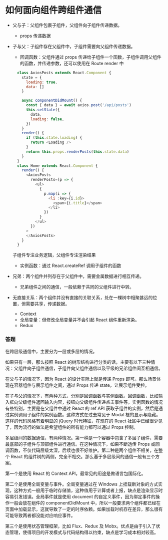 # 如何面向组件跨组件通信
- 父与子：父组件包裹子组件，父组件向子组件传递数据。
  - props 传递数据
- 子与父：子组件存在父组件中，子组件需要向父组件传递数据。
  - 回调函数：父组件通过 props 传递给子组件一个函数，子组件调用父组件的函数，并传递参数，还可以使用在 Route render 中
  ```js
    class AxiosPosts extends React.Component {
      state = {
        loading: true,
        data: []
      }

      async componentDidMount() {
        const { data } = await axios.post('/api/posts')
        this.setState({
          data,
          loading: false,
        })
      }
      render() {
        if (this.state.loading) {
          return <Loading />
        }
        return this.props.renderPosts(this.state.data)
      }
    }
    class Home extends React.Component {
      render() {
        <AxiosPosts
          renderPosts=(p => {
            <ul>
              {
                p.map(i => {
                  <li :key={i.id}>
                    <span>{i.title}</span>
                  </li>
                })
              }
            </ul>
          })
        >
        </AxiosPosts>
      }
    }
  ```
  子组件专注业务逻辑，父组件专注渲染结果

  - 实例函数：通过 React.createRef 调用子组件的函数
- 兄弟：两个组件并列存在于父组件中，需要金属数据进行相互传递。
  - 兄弟组件之间的通信，一般依赖于共同的父组件进行中转。

- 无直接关系：两个组件并没有直接的关联关系，处在一棵树中相聚甚远的位置，但需要共享，传递数据。
  - Context
  - 全局变量：但修改全局变量并不会引起 React 组件重新渲染。
  - Redux

### 答题
在跨层级通信中，主要分为一层或多层的情况。

如果只有一层，那么按照 React 的树形结构进行分类的话，主要有以下三种情况：父组件向子组件通信，子组件向父组件通信以及平级的兄弟组件间互相通信。

在父与子的情况下，因为 React 的设计实际上就是传递 Props 即可。那么场景体现在容器组件与展示组件之间，通过 Props 传递 state，让展示组件受控。

在子与父的情况下，有两种方式，分别是回调函数与实例函数。回调函数，比如输入框向父级组件返回输入内容，按钮向父级组件传递点击事件等。实例函数的情况有些特别，主要是在父组件中通过 React 的 ref API 获取子组件的实例，然后是通过实例调用子组件的实例函数。这种方式在过去常见于 Modal 框的显示与隐藏。这样的代码风格有着明显的 jQuery 时代特征，在现在的 React 社区中已经很少见了，因为流行的做法是希望组件的所有能力都可以通过 Props 控制。

多层级间的数据通信，有两种情况。第一种是一个容器中包含了多层子组件，需要最底部的子组件与顶部组件进行通信。在这种情况下，如果不断透传 Props 或回调函数，不仅代码层级太深，后续也很不好维护。第二种是两个组件不相关，在整个 React 的组件树的两侧，完全不相交。那么基于多层级间的通信一般有三个方案。

第一个是使用 React 的 Context API，最常见的用途是做语言包国际化。

第二个是使用全局变量与事件。全局变量通过在 Windows 上挂载新对象的方式实现，这种方式一般用于临时存储值，这种值用于计算或者上报，缺点是渲染显示时容易引发错误。全局事件就是使用 document 的自定义事件，因为绑定事件的操作一般会放在组件的 componentDidMount 中，所以一般要求两个组件都已经在页面中加载显示，这就导致了一定的时序依赖。如果加载时机存在差异，那么很有可能导致两者都没能对应响应事件。

第三个是使用状态管理框架，比如 Flux、Redux 及 Mobx。优点是由于引入了状态管理，使得项目的开发模式与代码结构得以约束，缺点是学习成本相对较高。
